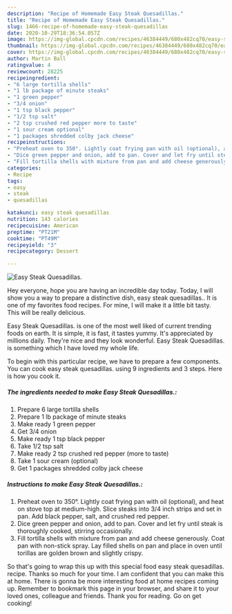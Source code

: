 ```yaml
---
description: "Recipe of Homemade Easy Steak Quesadillas."
title: "Recipe of Homemade Easy Steak Quesadillas."
slug: 1466-recipe-of-homemade-easy-steak-quesadillas
date: 2020-10-29T18:36:54.057Z
image: https://img-global.cpcdn.com/recipes/46384449/680x482cq70/easy-steak-quesadillas-recipe-main-photo.jpg
thumbnail: https://img-global.cpcdn.com/recipes/46384449/680x482cq70/easy-steak-quesadillas-recipe-main-photo.jpg
cover: https://img-global.cpcdn.com/recipes/46384449/680x482cq70/easy-steak-quesadillas-recipe-main-photo.jpg
author: Martin Ball
ratingvalue: 4
reviewcount: 28225
recipeingredient:
- "6 large tortilla shells"
- "1 lb package of minute steaks"
- "1 green pepper"
- "3/4 onion"
- "1 tsp black pepper"
- "1/2 tsp salt"
- "2 tsp crushed red pepper more to taste"
- "1 sour cream optional"
- "1 packages shredded colby jack cheese"
recipeinstructions:
- "Preheat oven to 350°. Lightly coat frying pan with oil (optional), and heat on stove top at medium-high. Slice steaks into 3/4 inch strips and set in pan. Add black pepper, salt, and crushed red pepper."
- "Dice green pepper and onion, add to pan. Cover and let fry until steak is thoroughly cooked, stirring occasionally."
- "Fill tortilla shells with mixture from pan and add cheese generously. Coat pan with non-stick spray. Lay filled shells on pan and place in oven until torillas are golden brown and slightly crispy."
categories:
- Recipe
tags:
- easy
- steak
- quesadillas

katakunci: easy steak quesadillas 
nutrition: 143 calories
recipecuisine: American
preptime: "PT21M"
cooktime: "PT49M"
recipeyield: "3"
recipecategory: Dessert

---
```



![Easy Steak Quesadillas.](https://img-global.cpcdn.com/recipes/46384449/680x482cq70/easy-steak-quesadillas-recipe-main-photo.jpg)

Hey everyone, hope you are having an incredible day today. Today, I will show you a way to prepare a distinctive dish, easy steak quesadillas.. It is one of my favorites food recipes. For mine, I will make it a little bit tasty. This will be really delicious.



Easy Steak Quesadillas. is one of the most well liked of current trending foods on earth. It is simple, it is fast, it tastes yummy. It's appreciated by millions daily. They're nice and they look wonderful. Easy Steak Quesadillas. is something which I have loved my whole life.


To begin with this particular recipe, we have to prepare a few components. You can cook easy steak quesadillas. using 9 ingredients and 3 steps. Here is how you cook it.

<!--inarticleads1-->

##### The ingredients needed to make Easy Steak Quesadillas.:

1. Prepare 6 large tortilla shells
1. Prepare 1 lb package of minute steaks
1. Make ready 1 green pepper
1. Get 3/4 onion
1. Make ready 1 tsp black pepper
1. Take 1/2 tsp salt
1. Make ready 2 tsp crushed red pepper (more to taste)
1. Take 1 sour cream (optional)
1. Get 1 packages shredded colby jack cheese




<!--inarticleads2-->

##### Instructions to make Easy Steak Quesadillas.:

1. Preheat oven to 350°. Lightly coat frying pan with oil (optional), and heat on stove top at medium-high. Slice steaks into 3/4 inch strips and set in pan. Add black pepper, salt, and crushed red pepper.
1. Dice green pepper and onion, add to pan. Cover and let fry until steak is thoroughly cooked, stirring occasionally.
1. Fill tortilla shells with mixture from pan and add cheese generously. Coat pan with non-stick spray. Lay filled shells on pan and place in oven until torillas are golden brown and slightly crispy.




So that's going to wrap this up with this special food easy steak quesadillas. recipe. Thanks so much for your time. I am confident that you can make this at home. There is gonna be more interesting food at home recipes coming up. Remember to bookmark this page in your browser, and share it to your loved ones, colleague and friends. Thank you for reading. Go on get cooking!
